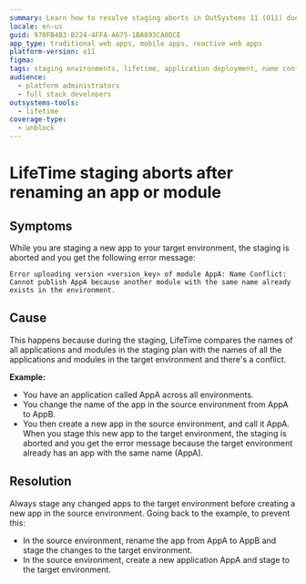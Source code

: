 ```yaml
---
summary: Learn how to resolve staging aborts in OutSystems 11 (O11) due to app or module renaming conflicts.
locale: en-us
guid: 970FB4B3-B224-4FFA-A675-1BA893CA0DCE
app_type: traditional web apps, mobile apps, reactive web apps
platform-version: o11
figma:
tags: staging environments, lifetime, application deployment, name conflicts, environment management
audience:
  - platform administrators
  - full stack developers
outsystems-tools:
  - lifetime
coverage-type:
  - unblock
---
```


# LifeTime staging aborts after renaming an app or module

## Symptoms

While you are staging a new app to your target environment, the staging is aborted and you get the following error message:

`Error uploading version <version_key> of module AppA: Name Conflict: Cannot publish AppA because another module with the same name already exists in the environment.`

## Cause

This happens because during the staging, LifeTime compares the names of all applications and modules in the staging plan with the names of all the applications and modules in the target environment and there's a conflict.

**Example:**

- You have an application called AppA across all environments.
- You change the name of the app in the source environment from AppA to AppB. 
- You then create a new app in the source environment, and call it AppA. When you stage this new app to the target environment, the staging is aborted and you get the error message because the target environment already has an app with the same name (AppA).


## Resolution

Always stage any changed apps to the target environment before creating a new app in the source environment. Going back to the example, to prevent this:

- In the source environment, rename the app from AppA to AppB and stage the changes to the target environment.
- In the source environment, create a new application AppA and stage to the target environment.

